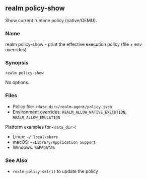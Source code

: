 ## realm policy-show

Show current runtime policy (native/QEMU).

### Name

realm policy-show - print the effective execution policy (file + env overrides)

### Synopsis

```
realm policy-show
```

No options.

### Files

- Policy file: `<data_dir>/realm-agent/policy.json`
- Environment overrides: `REALM_ALLOW_NATIVE_EXECUTION`, `REALM_ALLOW_EMULATION`

Platform examples for `<data_dir>`:

- Linux: `~/.local/share`
- macOS: `~/Library/Application Support`
- Windows: `%APPDATA%`

### See Also

- `realm-policy-set(1)` to update the policy


